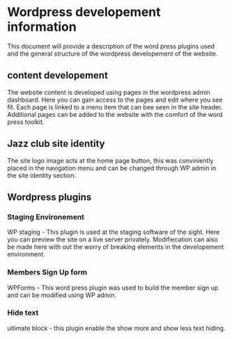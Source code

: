 

# Wordpress developement information

This document will provide a description of the word press plugins used and the general structure of the wordpress developement of the website.

## content developement

The website content is developed using pages in the wordpress admin dashboard. Here you can gain access to the pages and edit where you see fit.
Each page is linked to a menu item that can bee seen in the site header. Additional pages can be added to the website with the comfort of the word press toolkit.

## Jazz club site identity

The site logo image acts at the home page button, this was conviniently placed in the navigation menu and can be changed through WP admin in the site identity section.

## Wordpress plugins

### Staging Environement

WP staging - This plugin is used at the staging software of the sight. Here you can preview the site on a live server privately. Modifiecation can also be made here with out the worry of breaking elements in the developement environment.

### Members Sign Up form

WPForms - This word press plugin was used to build the member sign up and can be modified using WP admin.

### Hide text

ultimate block - this plugin enable the show more and show less text hiding.